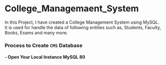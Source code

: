 # College_Managemaent_System
In this Project, I have created a College Management System using MySQL. It is used for handle the data of following entities such as, Students, Faculty, Books, Exams and many more.

### Process to Create `CMS` Database
#### - Open Your Local Instance MySQL 80
